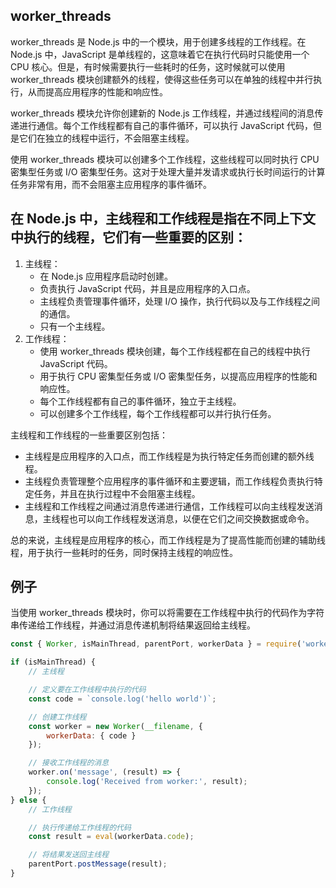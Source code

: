 ## worker_threads
worker_threads 是 Node.js 中的一个模块，用于创建多线程的工作线程。在 Node.js 中，JavaScript 是单线程的，这意味着它在执行代码时只能使用一个 CPU 核心。但是，有时候需要执行一些耗时的任务，这时候就可以使用 worker_threads 模块创建额外的线程，使得这些任务可以在单独的线程中并行执行，从而提高应用程序的性能和响应性。

worker_threads 模块允许你创建新的 Node.js 工作线程，并通过线程间的消息传递进行通信。每个工作线程都有自己的事件循环，可以执行 JavaScript 代码，但是它们在独立的线程中运行，不会阻塞主线程。

使用 worker_threads 模块可以创建多个工作线程，这些线程可以同时执行 CPU 密集型任务或 I/O 密集型任务。这对于处理大量并发请求或执行长时间运行的计算任务非常有用，而不会阻塞主应用程序的事件循环。

## 在 Node.js 中，主线程和工作线程是指在不同上下文中执行的线程，它们有一些重要的区别：
1. 主线程：
    * 在 Node.js 应用程序启动时创建。
    * 负责执行 JavaScript 代码，并且是应用程序的入口点。
    * 主线程负责管理事件循环，处理 I/O 操作，执行代码以及与工作线程之间的通信。
    * 只有一个主线程。
2. 工作线程：
    * 使用 worker_threads 模块创建，每个工作线程都在自己的线程中执行 JavaScript 代码。
    * 用于执行 CPU 密集型任务或 I/O 密集型任务，以提高应用程序的性能和响应性。
    * 每个工作线程都有自己的事件循环，独立于主线程。
    * 可以创建多个工作线程，每个工作线程都可以并行执行任务。

主线程和工作线程的一些重要区别包括：
* 主线程是应用程序的入口点，而工作线程是为执行特定任务而创建的额外线程。
* 主线程负责管理整个应用程序的事件循环和主要逻辑，而工作线程负责执行特定任务，并且在执行过程中不会阻塞主线程。
* 主线程和工作线程之间通过消息传递进行通信，工作线程可以向主线程发送消息，主线程也可以向工作线程发送消息，以便在它们之间交换数据或命令。

总的来说，主线程是应用程序的核心，而工作线程是为了提高性能而创建的辅助线程，用于执行一些耗时的任务，同时保持主线程的响应性。

## 例子
当使用 worker_threads 模块时，你可以将需要在工作线程中执行的代码作为字符串传递给工作线程，并通过消息传递机制将结果返回给主线程。
```js
const { Worker, isMainThread, parentPort, workerData } = require('worker_threads');

if (isMainThread) {
    // 主线程

    // 定义要在工作线程中执行的代码
    const code = `console.log('hello world')`;

    // 创建工作线程
    const worker = new Worker(__filename, {
        workerData: { code }
    });

    // 接收工作线程的消息
    worker.on('message', (result) => {
        console.log('Received from worker:', result);
    });
} else {
    // 工作线程

    // 执行传递给工作线程的代码
    const result = eval(workerData.code);

    // 将结果发送回主线程
    parentPort.postMessage(result);
}
```